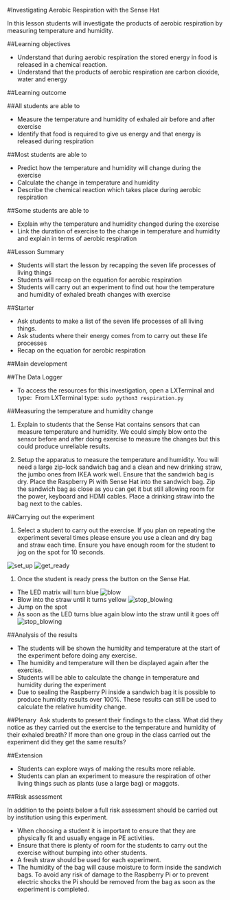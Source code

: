 #Investigating Aerobic Respiration with the Sense Hat

In this lesson students will investigate the products of aerobic respiration by measuring temperature and humidity.

##Learning objectives

- Understand that during aerobic respiration the stored energy in food is released in a chemical reaction.
- Understand that the products of aerobic respiration are carbon dioxide, water and energy

##Learning outcome

##All students are able to

- Measure the temperature and humidity of exhaled air before and after exercise
- Identify that food is required to give us energy and that energy is released during respiration

##Most students are able to

- Predict how the temperature and humidity will change during the exercise
- Calculate the change in temperature and humidity
- Describe the chemical reaction which takes place during aerobic respiration

##Some students are able to

- Explain why the temperature and humidity changed during the exercise
- Link the duration of exercise to the change in temperature and humidity and explain in terms of aerobic respiration

##Lesson Summary

- Students will start the lesson by recapping the seven life processes of living things
- Students will recap on the equation for aerobic respiration
- Students will carry out an experiment to find out how the temperature and humidity of exhaled breath changes with exercise

##Starter

- Ask students to make a list of the seven life processes of all living things. 
- Ask students where their energy comes from to carry out these life processes
- Recap on the equation for aerobic respiration

##Main development

##The Data Logger

- To access the resources for this investigation, open a LXTerminal and type: 
From LXTerminal type: `sudo python3 respiration.py` 

##Measuring the temperature and humidity change

1. Explain to students that the Sense Hat contains sensors that can measure temperature and humidity.  We could simply blow onto the sensor before and after doing exercise to measure the changes but this could produce unreliable results. 

1. Setup the apparatus to measure the temperature and humidity.  You will need a large zip-lock sandwich bag and a clean and new drinking straw, the jumbo ones from IKEA work well. Ensure that the sandwich bag is dry. Place the Raspberry Pi with Sense Hat into the sandwich bag. Zip the sandwich bag as close as you can get it but still allowing room for the power, keyboard and HDMI cables. Place a drinking straw into the bag next to the cables.

##Carrying out the experiment

1. Select a student to carry out the exercise.  If you plan on repeating the experiment several times please ensure you use a clean and dry bag and straw each time. Ensure you have enough room for the student to jog on the spot for 10 seconds.

![set_up](images/respiration_1.png)
![get_ready](images/respiration_2.png)

1. Once the student is ready press the button on the Sense Hat.

- The LED matrix will turn blue
![blow](images/respiration_3.png)
- Blow into the straw until it turns yellow
![stop_blowing](images/respiration_4.png)
- Jump on the spot 
- As soon as the LED turns blue again blow into the straw until it goes off
![stop_blowing](images/respiration_5.png)

##Analysis of the results

- The students will be shown the humidity and temperature at the start of the experiment before doing any exercise.
- The humidity and temperature will then be displayed again after the exercise.
- Students will be able to calculate the change in temperature and humidity during the experiment
- Due to sealing the Raspberry Pi inside a sandwich bag it is possible to produce humidity results over 100%.  These results can still be used to calculate the relative humidity change.


##Plenary 
Ask students to present their findings to the class.  What did they notice as they carried out the exercise to the temperature and humidity of their exhaled breath? If more than one group in the class carried out the experiment did they get the same results?

##Extension

- Students can explore ways of making the results more reliable.
- Students can plan an experiment to measure the respiration of other living things such as plants (use a large bag) or maggots. 

##Risk assessment

In addition to the points below a full risk assessment should be carried out by institution using this experiment.

- When choosing a student it is important to ensure that they are physically fit and usually engage in PE activities.
- Ensure that there is plenty of room for the students to carry out the exercise without bumping into other students.
- A fresh straw should be used for each experiment.
- The humidity of the bag will cause moisture to form inside the sandwich bags.  To avoid any risk of damage to the Raspberry Pi or to prevent electric shocks the Pi should be removed from the bag as soon as the experiment is completed.